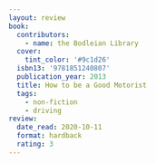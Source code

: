 ```yaml
---
layout: review
book:
  contributors:
    - name: the Bodleian Library
  cover:
    tint_color: '#9c1d26'
  isbn13: '9781851240807'
  publication_year: 2013
  title: How to be a Good Motorist
  tags:
    - non-fiction
    - driving
review:
  date_read: 2020-10-11
  format: hardback
  rating: 3
---
```


